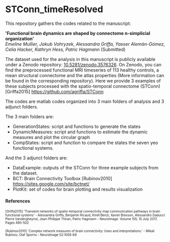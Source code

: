 # STConn_timeResolved


This repository gathers the codes related to the manuscript: </p>
<b> 'Functional brain dynamics are shaped by connectome n-simplicial organization' </b>  
<i> Emeline Mullier, Jakub Vohryzek, Alessandra Griffa, Yasser Alemàn-Gómez, Celia Hacker, Kathryn Hess, Patric Hagmann </i>  (Submitted)    

The dataset used for the analysis in this manuscript is publicly available under a Zenodo repository: 
<a href="url">10.5281/zenodo.3576326</a>. On Zenodo, you can find the preprocessed functional MRI timeseries of 113 healthy controls, a mean structural connectome and the atlas properties (More information can be found in the corresponding repository). Here we provide 3 examples of these subjects processed with the spatio-temporal connectome (STConn) [Griffa2015] <a href="url">https://github.com/agriffa/STConn</a>  


The codes are matlab codes organized into 3 main folders of analysis and 3 adjunct folders.  </p>
The 3 main folders are:  </p>
- GenerationStates: script and functions to generate the states
- DynamicMeasures: script and functions to estimate the dynamic measures and plot the circular graph
- CompStates: script and function to compare the states the seven yeo functional systems. </p>

And the 3 adjunct folders are:  </p>
- DataExample: outputs of the STConn for three example subjects from the dataset.
- BCT: Brain Connectivity Toolbox [Rubinov2010] <a href="url"> https://sites.google.com/site/bctnet/</a>  
- PlotKit: set of codes for brain plotting and results visualization </p>



#### References
<font size="1"> [Griffa2015] 'Transient networks of spatio-temporal connectivity map communication pathways in brain functional systems' - Alessandra Griffa, Benjamin Ricaud, Kirell Benzi, Xavier Bresson, Alessandro Daducci Pierre Vandergheynst, Jean-Philippe Thiran, Patric Hagmann - NeuroImage. Volume 155, 15 July 2017, Pages 490-502 </font>


<font size="1"> [Rubinov2010] 'Complex network measures of brain connectivity: Uses and interpretations.' - Mikail Rubinov, Olaf Sporns - NeuroImage 52:1059-69 </font>
